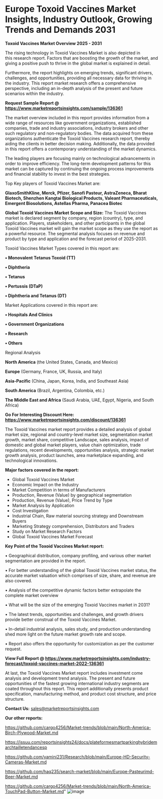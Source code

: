 # Europe Toxoid Vaccines Market Insights, Industry Outlook, Growing Trends and Demands 2031

<Strong> Toxoid Vaccines Market Overview 2025 - 2031</strong>

The rising technology in Toxoid Vaccines Market is also depicted in this research report. Factors that are boosting the growth of the market, and giving a positive push to thrive in the global market is explained in detail.

Furthermore, the report highlights on emerging trends, significant drivers, challenges, and opportunities, providing all necessary data for thriving in the industry. This report market research offers a comprehensive perspective, including an in-depth analysis of the present and future scenarios within the industry.

<strong>Request Sample Report @ <a href=https://www.marketreportsinsights.com/sample/136361>https://www.marketreportsinsights.com/sample/136361</a></strong>

The market overview included in this report provides information from a wide range of resources like government organizations, established companies, trade and industry associations, industry brokers and other such regulatory and non-regulatory bodies. The data acquired from these organizations authenticate the Toxoid Vaccines research report, thereby aiding the clients in better decision making. Additionally, the data provided in this report offers a contemporary understanding of the market dynamics.

The leading players are focusing mainly on technological advancements in order to improve efficiency. The long-term development patterns for this market can be captured by continuing the ongoing process improvements and financial stability to invest in the best strategies.

Top Key players of Toxoid Vaccines Market are:

<strong>GlaxoSmithKline, Merck, Pfizer, Sanofi Pasteur, AstraZeneca, Bharat Biotech, Shenzhen Kangtai Biological Products, Valeant Pharmaceuticals, Emergent Biosolutions, Astellas Pharma, Panacea Biotec</strong>

<strong><b>Global Toxoid Vaccines Market Scope and Size:</b></strong>
The Toxoid Vaccines market is declared segment by company, region (country), type, and application. Players, stakeholders, and other participants in the global Toxoid Vaccines market will gain the market scope as they use the report as a powerful resource. The segmental analysis focuses on revenue and product by type and application and the forecast period of 2025-2031.

Toxoid Vaccines Market Types covered in this report are:

<strong>• Monovalent Tetanus Toxoid (TT)

• Diphtheria

• Tetanus

• Pertussis (DTaP)

• Diphtheria and Tetanus (DT)</strong>

Market Applications covered in this report are:

<strong>• Hospitals And Clinics

• Government Organizations

• Research

• Others</strong> 

Regional Analysis

<strong>North America</strong> (the United States, Canada, and Mexico)

<strong>Europe</strong> (Germany, France, UK, Russia, and Italy)

<strong>Asia-Pacific</strong> (China, Japan, Korea, India, and Southeast Asia)

<strong>South America</strong> (Brazil, Argentina, Colombia, etc.)

<strong>The Middle East and Africa</strong> (Saudi Arabia, UAE, Egypt, Nigeria, and South Africa)

<strong>Go For Interesting Discount Here: <a href=https://www.marketreportsinsights.com/discount/136361>https://www.marketreportsinsights.com/discount/136361</a></strong>

The Toxoid Vaccines market report provides a detailed analysis of global market size, regional and country-level market size, segmentation market growth, market share, competitive Landscape, sales analysis, impact of domestic and global market players, value chain optimization, trade regulations, recent developments, opportunities analysis, strategic market growth analysis, product launches, area marketplace expanding, and technological innovations.

<strong><b>Major factors covered in the report:</b></strong>
<ul>
  <li>Global Toxoid Vaccines Market </li>
  <li>Economic Impact on the Industry</li>
  <li>Market Competition in terms of Manufacturers</li>
  <li>Production, Revenue (Value) by geographical segmentation</li>
  <li>Production, Revenue (Value), Price Trend by Type</li>
  <li>Market Analysis by Application</li>
  <li>Cost Investigation</li>
  <li>Industrial Chain, Raw material sourcing strategy and Downstream Buyers</li>
  <li>Marketing Strategy comprehension, Distributors and Traders</li>
  <li>Study on Market Research Factors</li>
  <li>Global Toxoid Vaccines Market Forecast</li>
</ul>

<strong><b>Key Point of the Toxoid Vaccines Market report:</b></strong>

• Geographical distribution, company profiling, and various other market segmentation are provided in the report.

• For better understanding of the global Toxoid Vaccines market status, the accurate market valuation which comprises of size, share, and revenue are also covered.

• Analysis of the competitive dynamic factors better extrapolate the complete market overview

• What will be the size of the emerging Toxoid Vaccines market in 2031?

• The latest trends, opportunities and challenges, and growth drivers provide better construal of the Toxoid Vaccines Market.

• In-detail industrial analysis, sales study, and production understanding shed more light on the future market growth rate and scope.

• Report also offers the opportunity for customization as per the customer request.

<strong><b>View Full Report @ <a href=https://www.marketreportsinsights.com/industry-forecast/toxoid-vaccines-market-2022-136361>https://www.marketreportsinsights.com/industry-forecast/toxoid-vaccines-market-2022-136361</a></b></strong>


At last, the Toxoid Vaccines Market report includes investment come analysis and development trend analysis. The present and future opportunities of the fastest growing international industry segments are coated throughout this report. This report additionally presents product specification, manufacturing method, and product cost structure, and price structure.

<strong>Contact Us:</strong>
sales@marketreportsinsights.com

<strong>Our other reports:</strong>

<a href=https://github.com/cargo4256/Market-trends/blob/main/North-America-Birch-Plywood-Market.md>https://github.com/cargo4256/Market-trends/blob/main/North-America-Birch-Plywood-Market.md</a>

<a href=https://issuu.com/reportsinsights24/docs/plateformesmartparkinghybridemarchtailletendancesp>https://issuu.com/reportsinsights24/docs/plateformesmartparkinghybridemarchtailletendancesp</a>

<a href=https://github.com/yamini231/Research/blob/main/Europe-HD-Security-Cameras-Market.md>https://github.com/yamini231/Research/blob/main/Europe-HD-Security-Cameras-Market.md</a>

<a href=https://github.com/haq235/search-market/blob/main/Europe-Pasteurimd-Beer-Market.md>https://github.com/haq235/search-market/blob/main/Europe-Pasteurimd-Beer-Market.md</a>

<a href=https://github.com/cargo4256/Market-trends/blob/main/North-America-TouchPad-Button-Market.md>https://github.com/cargo4256/Market-trends/blob/main/North-America-TouchPad-Button-Market.md</a>"
![image](https://github.com/user-attachments/assets/5f8079c9-9d94-4937-9ef0-0327c5ae0773)
